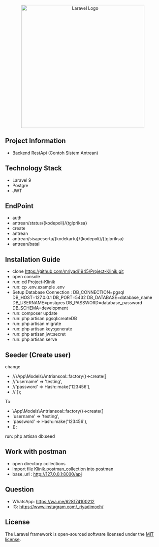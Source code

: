 <p align="center"><a href="https://laravel.com" target="_blank"><img src="https://raw.githubusercontent.com/laravel/art/master/logo-lockup/5%20SVG/2%20CMYK/1%20Full%20Color/laravel-logolockup-cmyk-red.svg" width="400" alt="Laravel Logo"></a></p>

## Project Information
   - Backend RestApi (Contoh Sistem Antrean)

## Technology Stack
   - Laravel 9
   - Postgre
   - JWT

## EndPoint
- auth
- antrean/status/{kodepoli}/{tglpriksa}
- create
- antrean
- antrean/sisapeserta/{kodekartu}/{kodepoli}/{tglpriksa}
- antrean/batal

## Installation Guide

- clone https://github.com/mriyadi1945/Project-Klinik.git
- open console
- run: cd Project-Klinik
- run: cp .env.example .env
- Setup Database Connection : 
    DB_CONNECTION=pgsql
    DB_HOST=127.0.0.1
    DB_PORT=5432
    DB_DATABASE=database_name
    DB_USERNAME=postgres
    DB_PASSWORD=database_password
    DB_SCHEMA=development
- run: composer update
- run: php artisan pgsql:createDB
- run: php artisan migrate
- run: php artisan key:generate
- run: php artisan jwt:secret
- run: php artisan serve

## Seeder (Create user)
change
- //\App\Models\Antriansoal::factory()->create([
- //'username' => 'testing',
- //'password' => Hash::make('123456'),
- // ]);
 
To
 
- \App\Models\Antriansoal::factory()->create([
- 'username' => 'testing',
- 'password' => Hash::make('123456'),
- ]);

run: php artisan db:seed

## Work with postman
- open directory collections
- import file Klinik.postman_collection into postman
- base_url : http://127.0.0.1:8000/api

## Question
- WhatsApp: https://wa.me/628174100212
- IG: https://www.instagram.com/_riyadimoch/

## License

The Laravel framework is open-sourced software licensed under the [MIT license](https://opensource.org/licenses/MIT).
